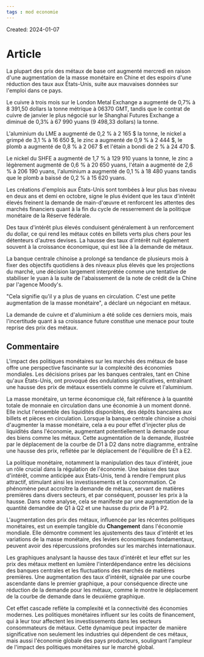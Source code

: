 ```yaml
---
tags : mod economie
---
```

Created: 2024-01-07

# Article
La plupart des prix des métaux de base ont augmenté mercredi en raison d'une augmentation de la masse monétaire en Chine et des espoirs d'une réduction des taux aux États-Unis, suite aux mauvaises données sur l'emploi dans ce pays.

Le cuivre à trois mois sur le London Metal Exchange a augmenté de 0,7% à 8 391,50 dollars la tonne métrique à 06370 GMT, tandis que le contrat de cuivre de janvier le plus négocié sur le Shanghai Futures Exchange a diminué de 0,3% à 67 990 yuans (9 498,33 dollars) la tonne.

L'aluminium du LME a augmenté de 0,2 % à 2 165 $ la tonne, le nickel a grimpé de 3,1 % à 16 650 $, le zinc a augmenté de 0,9 % à 2 444 $, le plomb a augmenté de 0,8 % à 2 067 $ et l'étain a bondi de 2 % à 24 470 $.

Le nickel du SHFE a augmenté de 1,7 % à 129 910 yuans la tonne, le zinc a légèrement augmenté de 0,6 % à 20 650 yuans, l'étain a augmenté de 2,6 % à 206 190 yuans, l'aluminium a augmenté de 0,1 % à 18 480 yuans tandis que le plomb a baissé de 0,2 % à 15 620 yuans.

Les créations d'emplois aux États-Unis sont tombées à leur plus bas niveau en deux ans et demi en octobre, signe le plus évident que les taux d'intérêt élevés freinent la demande de main-d'œuvre et renforcent les attentes des marchés financiers quant à la fin du cycle de resserrement de la politique monétaire de la Réserve fédérale.

Des taux d'intérêt plus élevés conduisent généralement à un renforcement du dollar, ce qui rend les métaux cotés en billets verts plus chers pour les détenteurs d'autres devises. La hausse des taux d'intérêt nuit également souvent à la croissance économique, qui est liée à la demande de métaux.

La banque centrale chinoise a prolongé sa tendance de plusieurs mois à fixer des objectifs quotidiens à des niveaux plus élevés que les projections du marché, une décision largement interprétée comme une tentative de stabiliser le yuan à la suite de l'abaissement de la note de crédit de la Chine par l'agence Moody's.

"Cela signifie qu'il y a plus de yuans en circulation. C'est une petite augmentation de la masse monétaire", a déclaré un négociant en métaux.

La demande de cuivre et d'aluminium a été solide ces derniers mois, mais l'incertitude quant à sa croissance future constitue une menace pour toute reprise des prix des métaux.


## Commentaire

  
L'impact des politiques monétaires sur les marchés des métaux de base offre une perspective fascinante sur la complexité des économies mondiales. Les décisions prises par les banques centrales, tant en Chine qu'aux États-Unis, ont provoqué des ondulations significatives, entraînant une hausse des prix de métaux essentiels comme le cuivre et l'aluminium.

La masse monétaire, un terme économique clé, fait référence à la quantité totale de monnaie en circulation dans une économie à un moment donné. Elle inclut l'ensemble des liquidités disponibles, des dépôts bancaires aux billets et pièces en circulation. Lorsque la banque centrale chinoise a choisi d'augmenter la masse monétaire, cela a eu pour effet d'injecter plus de liquidités dans l'économie, augmentant potentiellement la demande pour des biens comme les métaux. Cette augmentation de la demande, illustrée par le déplacement de la courbe de D1 à D2 dans notre diagramme, entraîne une hausse des prix, reflétée par le déplacement de l'équilibre de E1 à E2.

La politique monétaire, notamment la manipulation des taux d'intérêt, joue un rôle crucial dans la régulation de l'économie. Une baisse des taux d'intérêt, comme anticipée aux États-Unis, tend à rendre l'emprunt plus attractif, stimulant ainsi les investissements et la consommation. Ce phénomène peut accroître la demande de métaux, servant de matières premières dans divers secteurs, et par conséquent, pousser les prix à la hausse. Dans notre analyse, cela se manifeste par une augmentation de la quantité demandée de Q1 à Q2 et une hausse du prix de P1 à P2.

  
L'augmentation des prix des métaux, influencée par les récentes politiques monétaires, est un exemple tangible du **Changement** dans l'économie mondiale. Elle démontre comment les ajustements des taux d'intérêt et les variations de la masse monétaire, des leviers économiques fondamentaux, peuvent avoir des répercussions profondes sur les marchés internationaux.

Les graphiques analysant la hausse des taux d'intérêt et leur effet sur les prix des métaux mettent en lumière l'interdépendance entre les décisions des banques centrales et les fluctuations des marchés de matières premières. Une augmentation des taux d'intérêt, signalée par une courbe ascendante dans le premier graphique, a pour conséquence directe une réduction de la demande pour les métaux, comme le montre le déplacement de la courbe de demande dans le deuxième graphique.

Cet effet cascade reflète la complexité et la connectivité des économies modernes. Les politiques monétaires influent sur les coûts de financement, qui à leur tour affectent les investissements dans les secteurs consommateurs de métaux. Cette dynamique peut impacter de manière significative non seulement les industries qui dépendent de ces métaux, mais aussi l'économie globale des pays producteurs, soulignant l'ampleur de l'impact des politiques monétaires sur le marché global.
